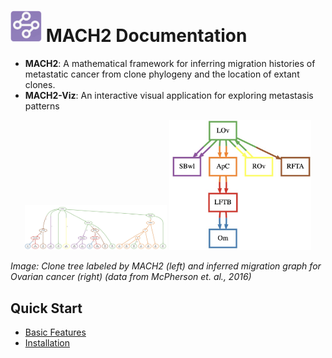 <!-- markdownlint-disable MD033 -->
<!-- markdownlint-disable MD036 -->
<!-- markdownlint-disable MD045 -->

# <img src="assets/favicon.ico" height="50"></img> MACH2 Documentation

- **MACH2**: A mathematical framework for inferring migration histories of metastatic cancer from clone phylogeny and the location of extant clones.
- **MACH2-Viz**: An interactive visual application for exploring metastasis patterns

<p align="center">
  <img src="assets/clonal.jpeg" alt="First Image" width="45%" />
  <img src="assets/migration.jpeg" alt="Second Image" width="45%" />
</p>

*Image: Clone tree labeled by MACH2 (left) and inferred migration graph for Ovarian cancer (right) (data from McPherson et. al., 2016)*

## Quick Start

- [Basic Features](feature.md)
- [Installation](installation.md)
